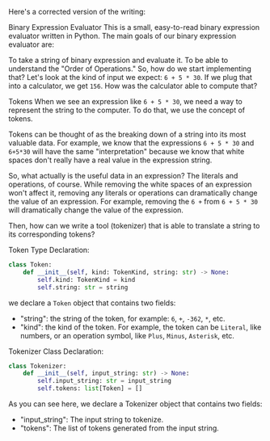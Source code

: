 Here's a corrected version of the writing:

Binary Expression Evaluator
This is a small, easy-to-read binary expression evaluator written in Python. The main goals of our binary expression evaluator are:

To take a string of binary expression and evaluate it.
To be able to understand the "Order of Operations."
So, how do we start implementing that? Let's look at the kind of input we expect: `6 + 5 * 30`. If we plug that into a calculator, we get `156`. How was the calculator able to compute that?

Tokens
When we see an expression like `6 + 5 * 30`, we need a way to represent the string to the computer. To do that, we use the concept of tokens.

Tokens can be thought of as the breaking down of a string into its most valuable data. For example, we know that the expressions `6 + 5 * 30` and `6+5*30` will have the same "interpretation" because we know that white spaces don't really have a real value in the expression string.

So, what actually is the useful data in an expression? The literals and operations, of course. While removing the white spaces of an expression won't affect it, removing any literals or operations can dramatically change the value of an expression. For example, removing the `6 +` from `6 + 5 * 30` will dramatically change the value of the expression.

Then, how can we write a tool (tokenizer) that is able to translate a string to its corresponding tokens?

Token Type Declaration:

```python
class Token:
    def __init__(self, kind: TokenKind, string: str) -> None:
        self.kind: TokenKind = kind
        self.string: str = string
```

we declare a `Token` object that contains two fields:

* "string": the string of the token, for example: `6`, `+`, `-362`, `*`, etc.
* "kind": the kind of the token. For example, the token can be `Literal`, like numbers, or an operation symbol, like `Plus`, `Minus`, `Asterisk`, etc.

Tokenizer Class Declaration:

```python
class Tokenizer:
    def __init__(self, input_string: str) -> None:
        self.input_string: str = input_string
        self.tokens: list[Token] = []
```

As you can see here, we declare a Tokenizer object that contains two fields:

* "input_string": The input string to tokenize.
* "tokens": The list of tokens generated from the input string.